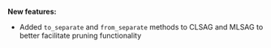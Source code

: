**New features:**
* Added `to_separate` and `from_separate` methods to CLSAG and MLSAG to better facilitate pruning functionality